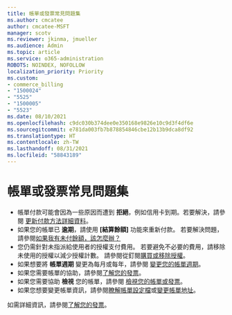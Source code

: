 ```yaml
---
title: 帳單或發票常見問題集
ms.author: cmcatee
author: cmcatee-MSFT
manager: scotv
ms.reviewer: jkinma, jmueller
ms.audience: Admin
ms.topic: article
ms.service: o365-administration
ROBOTS: NOINDEX, NOFOLLOW
localization_priority: Priority
ms.custom:
- commerce_billing
- "1500024"
- "5525"
- "1500005"
- "5523"
ms.date: 08/10/2021
ms.openlocfilehash: c9dc030b374dee0e350168e9826e10c9d3f4df6e
ms.sourcegitcommit: e781da003fb7b878854846cbe12b13b9dca8df92
ms.translationtype: HT
ms.contentlocale: zh-TW
ms.lasthandoff: 08/31/2021
ms.locfileid: "58843189"
---
```

# <a name="billing-or-invoice-faq"></a>帳單或發票常見問題集

- 帳單付款可能會因為一些原因而遭到 **拒絕**，例如信用卡到期。若要解決，請參閱 [更新付款方法詳細資料](https://docs.microsoft.com/microsoft-365/commerce/billing-and-payments/manage-payment-methods#update-payment-method-details)。
- 如果您的帳單已 **逾期**，請使用 **[結算餘額]** 功能來重新付款。 若要解決問題，請參閱[如果我有未付餘額，該怎麼辦？](https://docs.microsoft.com/microsoft-365/commerce/billing-and-payments/pay-for-your-subscription#what-if-i-have-an-outstanding-balance)
- 您仍需針對未指派給使用者的授權支付費用。 若要避免不必要的費用，請移除未使用的授權以減少授權計數。 請參閱從釘閱[購買或移除授權](https://docs.microsoft.com/microsoft-365/commerce/licenses/buy-licenses)。
- 如果想要將 **帳單週期** 變更為每月或每年，請參閱 [變更您的帳單週期](https://docs.microsoft.com/microsoft-365/commerce/billing-and-payments/change-payment-frequency)。
- 如果您需要帳單的協助，請參閱[了解您的發票](https://docs.microsoft.com/microsoft-365/commerce/billing-and-payments/understand-your-invoice2)。
- 如果您需要協助 **檢視** 您的帳單，請參閱 [檢視您的帳單或發票](https://docs.microsoft.com/microsoft-365/commerce/billing-and-payments/view-your-bill-or-invoice)。
- 如果您想要變更帳單資訊，請參閱[瞭解帳單設定檔](https://docs.microsoft.com/microsoft-365/commerce/billing-and-payments/manage-billing-profiles)或[變更帳單地址](https://docs.microsoft.com/microsoft-365/commerce/billing-and-payments/change-your-billing-addresses)。

如需詳細資訊，請參閱[了解您的發票](https://docs.microsoft.com/microsoft-365/commerce/billing-and-payments/understand-your-invoice2)。